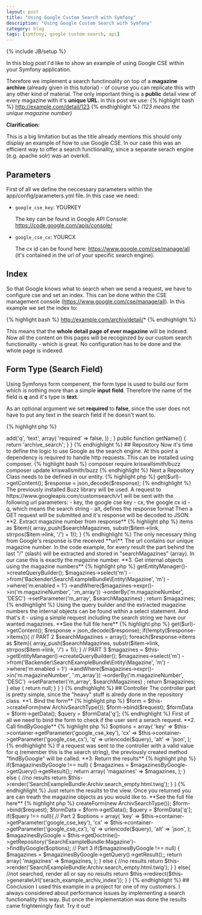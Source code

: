 ```yaml
---
layout: post
title: "Using Google Custom Search with Symfony"
description: "Using Google Custom Search with Symfony"
category: blog
tags: [symfony, google custom search, api]
---
```

{% include JB/setup %}

In this blog post I'd like to show an example of using Google CSE within your Symfony application. 

Therefore we implement a search functinoality on top of a **magazine archive** (already given in this tutorial) - of course you can replicate this with any other kind of material. The only important thing is a **public** detail view of every magazine with it's **unique URL**. in this post we use: {% highlight bash %} http://example.com/detail/123 {% endhighlight %} *(123 means the unique magazine number)*

**Clarification:**

This is a big limitation but as the title already mentions this should only display an example of how to use Google CSE. In our case this was an efficient way to offer a search functionality, since a separate serach engine (e.g. apache solr) was an overkill.

## Parameters

First of all we define the neccessary parameters within the app/config/parameters.yml file. In this case we need:

* `google_cse_key`: YOURKEY 
  
	The key can be found in Google API Console: https://code.google.com/apis/console/ 

* `google_cse_cx`: YOURCX

	The cx id can be found here: https://www.google.com/cse/manage/all (it's contained in the url of your specific search engine).
	
## Index

So that Google knows what to search when we send a request, we have to configure cse and set an index. This can be done within the CSE management console (https://www.google.com/cse/manage/all). In this example we set the index to: 

{% highlight bash %}
http://example.com/archiv/detail/*
{% endhighlight %}

This means that the **whole detail page of ever magazine** will be indexed. Now all the content on this pages will be recoginzed by our custom search functionality - which is great. No configuration has to be done and the whole page is indexed.

## Form Type (Search Field)

Using Symfonys form compenent, the form type is used to build our form which is nothing more than a simple **input field**. Therefore the name of the field is **q** and it's type is **text**. 

As an optional argument we set **required** to **false**, since the user does not have to put any text in the search field if he doesn't want to.

{% highlight php %}
<?php
namespace Backender\SerachExampleBundle\Form\Type;

use Symfony\Component\Form\AbstractType;
use Symfony\Component\Form\FormBuilderInterface;

class ArchivSearchType extends AbstractType
{
    public function buildForm(FormBuilderInterface $formBuilder, array $options)
    {
        $formBuilder
            ->add('q', 'text', array(
                'required'  => false,
            ))
        ;
    }

    public function getName()
    {
        return 'archive_search';
    }
}

{% endhighlight %}

## Repository

Now it's time to define the logic to use Google as the search engine.
At this point a dependency is required to handle http requests. This can be installed using composer.

{% highlight bash %}
composer require kriswallsmith/buzz
composer update kriswallsmith/buzz
{% endhighlight %}


Next a Repository Class needs to be defined in our entity.

{% highlight php %}
<?php
namespace Backender\SearchExampleBundle\Entity;

use Doctrine\ORM\Mapping as ORM;

* @ORM\Entity(repositoryClass="Backender\SearchExampleBundle\Entity\MagazineRepository")

// entity stuff, not part of this tutorial

{% endhighlight %}

### Custom function

Let's define a function called **findByGoogle**. In general this function will go through three steps:

**1. Send request to google with search string and further arguments**

{% highlight php %}
<?php
$curl = new Curl();
$browser = new Browser($curl);
$url = 'https://www.googleapis.com/customsearch/v1';
$url = $url.'?key='.$options['key'].'&cx='.$options['cx'].'&q='.$options['q'].'&alt='.$options['alt'];
$response = $browser->get($url)->getContent();
$response = json_decode($response);
{% endhighlight %}

The previously installed Buzz library will be used. A request to https://www.googleapis.com/customsearch/v1 will be sent with the following url parameters:

- key, the google cse key
- cx, the google cx id
- q, which means the search string
- alt, defines the response format

Then a GET request will be submitted and it's response will be decoded to JSON.

**2. Extract magazine number from response**

{% highlight php %}
<?php
$searchMagazines = array();
foreach($response->items as $item){
    array_push($searchMagazines, substr($item->link, strrpos($item->link, '/') + 1));
}
{% endhighlight %}

The only necessary thing from Google's response is the received **url**. The url contains our unique magazine number. In the code example, for every result the part behind the last "/" (slash) will be extracted and stored in "searchMagazines" (array). In our case this is exactly the magazine number.

**3. Get internal objects using the magazine numbers**

{% highlight php %}
<?php
$magazines = $this->getEntityManager()->createQueryBuilder();
$magazines->select('m')
	->from('Backender\SearchExampleBundle\Entity\Magazine', 'm')
	->where('m.enabled = 1')
	->andWhere($magazines->expr()->in('m.magazineNumber', ':m_array'))
	->orderBy('m.magazineNumber', 'DESC')
	->setParameter('m_array', $searchMagazines)
	;
return $magazines;

{% endhighlight %}

Using the query builder and the extracted magazine numbers the internal objects can be found within a select statement.

And that's it - using a simple request including the search string we have our wanted magazines.

**See the full file here**

{% highlight php %}
<?php
namespace Backender\SearchExampleBundle\Entity;

use Doctrine\ORM\EntityRepository;
use Buzz\Browser, Buzz\Client\Curl;

class MagazineRepository extends EntityRepository
{
	public function findByGoogle($options){

        // PART 1
        $curl = new Curl();
        $browser = new Browser($curl);
        $url = 'https://www.googleapis.com/customsearch/v1';
        $url = $url.'?key='.$options['key'].'&cx='.$options['cx'].'&q='.$options['q'].'&alt='.$options['alt'];
        $response = $browser->get($url)->getContent();
        $response = json_decode($response);

        if(!empty($response->items)){
			
            // PART 2
            $searchMagazines = array();
            foreach($response->items as $item){
                array_push($searchMagazines, substr($item->link, strrpos($item->link, '/') + 1));
            }
			
            // PART 3
            $magazines = $this->getEntityManager()->createQueryBuilder();
            $magazines->select('m')
                ->from('Backender\SearchExampleBundle\Entity\Magazine', 'm')
                ->where('m.enabled = 1')
                ->andWhere($magazines->expr()->in('m.magazineNumber', ':m_array'))
                ->orderBy('m.magazineNumber', 'DESC')
                ->setParameter('m_array', $searchMagazines)
            ;
            return $magazines;

        } else {
            return null;
        }
    }
    
}

{% endhighlight %}


## Controller

The controller part is pretty simple, since the "heavy" stuff is alredy done in the repository class.

**1. Bind the form**

{% highlight php %}
$form = $this->createForm(new ArchivSearchType());
$form->bind($request);
$formData = $form->getData();
$query = $formData['q'];
{% endhighlight %}

First of all we need to bind the form to check if the user sent a serach request.

**2. Call findByGoogle**

{% highlight php %}
$options = array(
	'key' => $this->container->getParameter('google_cse_key'),
	'cx' => $this->container->getParameter('google_cse_cx'),
	'q' => urlencode($query),
	'alt' => 'json',
);
{% endhighlight %}

If a request was sent to the controller with a valid value for q (remember this is the search string), the previously created method "findByGoogle" will be called.

**3. Return the results**

{% highlight php %}
if($magazinesByGoogle !== null) {
	$magazines = $magazinesByGoogle->getQuery()->getResult();;
	return array(
		'magazines' => $magazines,
	);

} else {
	//no results
	return $this->render('SearchExampleBundle:Archiv:search_empty.html.twig');
}        }
{% endhighlight %}

Just return the results to the view. Once you returned you are can treath the magazine objects as you would like to. 

**See the full file here**

{% highlight php %}
<?php
    /**
     * @Route("/search", name="search_example_archiv_search")
     * @Template()
     *
     * @param \Symfony\Component\HttpFoundation\Request $request
     * @return \Symfony\Component\HttpFoundation\Response
     */
    public function searchAction(Request $request)
    {
    	//Part 1
        $form = $this->createForm(new ArchivSearchType());
        $form->bind($request);
        $formData = $form->getData();
        $query = $formData['q'];

        if($query !== null){
            // Part 2
            $options = array(
                'key' => $this->container->getParameter('google_cse_key'),
                'cx' => $this->container->getParameter('google_cse_cx'),
                'q' => urlencode($query),
                'alt' => 'json',
            );

            $magazinesByGoogle = $this->getDoctrine()->getRepository('SearchExampleBundle:Magazine')->findByGoogle($options);
            
            // Part 3
            if($magazinesByGoogle !== null) {
                $magazines = $magazinesByGoogle->getQuery()->getResult();;
                return array(
                    'magazines' => $magazines,
                );

            } else {
                //no results
                return $this->render('SearchExampleBundle:Archiv:search_empty.html.twig');
            }

        } else{
            //not searched, render all or say no results
            return $this->redirect($this->generateUrl('serach_example_archiv_index'));
        }

    }
{% endhighlight %}

## Conclusion

I used this example in a project for one of my customers. I always considered about performance issues by implementing a search functionality this way. But once the implementation was done the results came frighteningly fast. Try it out!